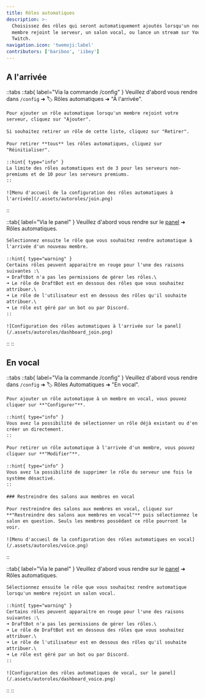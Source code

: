 ```yaml
---
title: Rôles automatiques
description: >-
  Choisissez des rôles qui seront automatiquement ajoutés lorsqu'un nouveau
  membre rejoint le serveur, un salon vocal, ou lance un stream sur YouTube ou
  Twitch.
navigation.icon: 'twemoji:label'
contributors: ['bariboo', 'iibey']
---
```


## A l'arrivée

::tabs
  ::tab{ label="Via la commande /config" }
    Veuillez d'abord vous rendre dans `/config` ➜ 🏷️ Rôles automatiques ➜ "À l'arrivée".

    Pour ajouter un rôle automatique lorsqu'un membre rejoint votre serveur, cliquez sur "Ajouter".

    Si souhaitez retirer un rôle de cette liste, cliquez sur "Retirer".

    Pour retirer **tous** les rôles automatiques, cliquez sur "Réinitialiser".

    ::hint{ type="info" }
    La limite des rôles automatiques est de 3 pour les serveurs non-premiums et de 10 pour les serveurs premiums.
    ::

    ![Menu d'accueil de la configuration des rôles automatiques à l'arrivée](/.assets/autoroles/join.png)
  ::

  ::tab{ label="Via le panel" }
    Veuillez d'abord vous rendre sur le [panel](https://draftbot.fr/dashboard/user/) ➜ Rôles automatiques.

    Sélectionnez ensuite le rôle que vous souhaitez rendre automatique à l'arrivée d'un nouveau membre.

    ::hint{ type="warning" }
    Certains rôles peuvent apparaitre en rouge pour l'une des raisons suivantes :\
    ➜ DraftBot n'a pas les permissions de gérer les rôles.\
    ➜ Le rôle de DraftBot est en dessous des rôles que vous souhaitez attribuer.\
    ➜ Le rôle de l'utilisateur est en dessous des rôles qu'il souhaite attribuer.\
    ➜ Le rôle est géré par un bot ou par Discord.
    ::

    ![Configuration des rôles automatiques à l'arrivée sur le panel](/.assets/autoroles/dashboard_join.png)
  ::
::

## En vocal

::tabs
  ::tab{ label="Via la commande /config" }
    Veuillez d'abord vous rendre dans `/config` ➜ 🏷️ Rôles Automatiques ➜ "En vocal".

    Pour ajouter un rôle automatique à un membre en vocal, vous pouvez cliquer sur **"Configurer"**.

    ::hint{ type="info" }
    Vous avez la possibilité de sélectionner un rôle déjà existant ou d'en créer un directement.
    ::

    Pour retirer un rôle automatique à l'arrivée d'un membre, vous pouvez cliquer sur **"Modifier"**.

    ::hint{ type="info" }
    Vous avez la possibilité de supprimer le rôle du serveur une fois le système désactivé.
    ::

    ### Restreindre des salons aux membres en vocal

    Pour restreindre des salons aux membres en vocal, cliquez sur **"Restreindre des salons aux membres en vocal"** puis sélectionnez le salon en question. Seuls les membres possédant ce rôle pourront le voir.

    ![Menu d'accueil de la configuration des rôles automatiques en vocal](/.assets/autoroles/voice.png)
  ::

  ::tab{ label="Via le panel" }
    Veuillez d'abord vous rendre sur le [panel](https://draftbot.fr/dashboard/user/) ➜ Rôles automatiques.

    Sélectionnez ensuite le rôle que vous souhaitez rendre automatique lorsqu'un membre rejoint un salon vocal.

    ::hint{ type="warning" }
    Certains rôles peuvent apparaitre en rouge pour l'une des raisons suivantes :\
    ➜ DraftBot n'a pas les permissions de gérer les rôles.\
    ➜ Le rôle de DraftBot est en dessous des rôles que vous souhaitez attribuer.\
    ➜ Le rôle de l'utilisateur est en dessous des rôles qu'il souhaite attribuer.\
    ➜ Le rôle est géré par un bot ou par Discord.
    ::

    ![Configuration des rôles automatiques de vocal, sur le panel](/.assets/autoroles/dashboard_voice.png)
  ::
::
